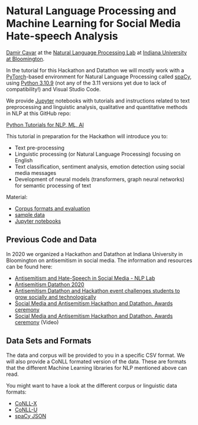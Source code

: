 # Natural Language Processing and Machine Learning for Social Media Hate-speech Analysis

[Damir Cavar](http://damir.cavar.me/) at the [Natural Language Processing Lab](https://nlp-lab.org/) at [Indiana University at Bloomington](https://www.indiana.edu/).


In the tutorial for this Hackathon and Datathon we will mostly work with a [PyTorch]-based environment for Natural Language Processing called [spaCy], using [Python 3.10.9](https://www.python.org/downloads/) (not any of the 3.11 versions yet due to lack of compatibility!) and Visual Studio Code.

We provide [Jupyter] notebooks with tutorials and instructions related to text preprocessing and linguistic analysis, qualitative and quantitative methods in NLP at this GitHub repo:

[Python Tutorials for NLP, ML, AI](https://github.com/dcavar/python-tutorial-notebooks)

This tutorial in preparation for the Hackathon will introduce you to:

- Text pre-processing
- Linguistic processing (or Natural Language Processing) focusing on English
- Text classification, sentiment analysis, emotion detection using social media messages
- Development of neural models (transformers, graph neural networks) for semantic processing of text

Material:

- [Corpus formats and evaluation]()
- [sample data]()
- [Jupyter notebooks]()




## Previous Code and Data

In 2020 we organized a Hackathon and Datathon at Indiana University in Bloomington on antisemitism in social media. The information and resources can be found here:

- [Antisemitism and Hate-Speech in Social Media - NLP Lab](https://nlp-lab.org/antisemitism/)
- [Antisemitism Datathon 2020](https://github.com/dcavar/AntisemitismDatathon2020)
- [Antisemitism Datathon and Hackathon event challenges students to grow socially and technologically](https://news.iu.edu/live/news/26952-antisemitism-datathon-and-hackathon-event)
- [Social Media and Antisemitism Hackathon and Datathon. Awards ceremony](https://isca.indiana.edu/news-events/Awards-Ceremony.-Datathon-and-Hackathon-Competition.html)
- [Social Media and Antisemitism Hackathon and Datathon. Awards ceremony](https://iu.mediaspace.kaltura.com/media/Social+Media+and+Antisemitism+Hackathon+and+Datathon.+Awards+ceremony+with+keynote+speakers+Lee+Feinstein+and+Elaine+Monaghan/1_tpw4w9f5/) (Video)



## Data Sets and Formats

The data and corpus will be provided to you in a specific CSV format. We will also provide a CoNLL formated version of the data. These are formats that the different Machine Learning libraries for NLP mentioned above can read.

You might want to have a look at the different corpus or linguistic data formats:

- [CoNLL-X](https://www.aclweb.org/anthology/W06-2920.pdf)
- [CoNLL-U](https://universaldependencies.org/format.html)
- [spaCy JSON](https://spacy.io/usage/training)




[PyTorch]: https://pytorch.org/ "PyTorch"
[spaCy]: https://spacy.io/  "spaCy"
[Jupyter]: https://jupyter.org/ "Jupyter Lab"
